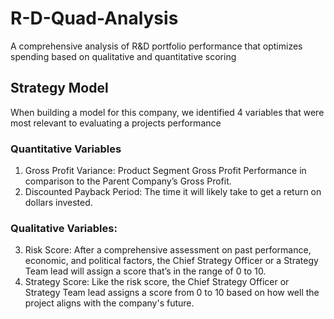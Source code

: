 # R-D-Quad-Analysis
A comprehensive analysis of R&amp;D portfolio performance that optimizes spending based on qualitative and quantitative scoring




## Strategy Model
When building a model for this company,  we identified 4 variables that were most relevant to evaluating a projects performance

### Quantitative Variables
1. Gross Profit Variance: Product Segment Gross Profit Performance in comparison to the Parent Company’s Gross Profit.
2. Discounted Payback Period: The time it will likely take to get a return on dollars invested.

### Qualitative Variables:
3. Risk Score: After a comprehensive assessment on past performance, economic, and political factors, the Chief Strategy Officer or a Strategy Team lead will assign a score that’s in the range of 0 to 10.
4. Strategy Score: Like the risk score, the Chief Strategy Officer or Strategy Team lead assigns a score from 0 to 10 based on how well the project aligns with the company's future.
